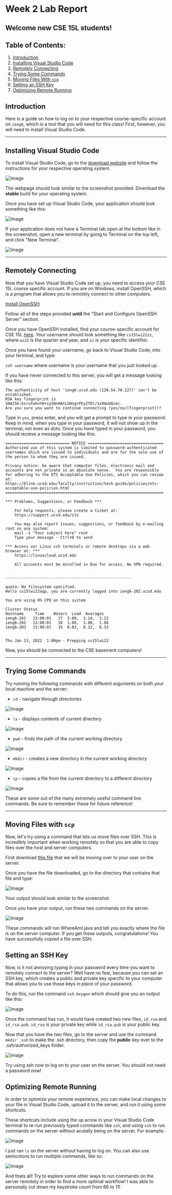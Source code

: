 # Week 2 Lab Report
## Welcome new CSE 15L students!

## Table of Contents:
1. [Introduction](#introduction)
2. [Installing Visual Studio Code](#vscode)
3. [Remotely Connecting](#remote)
4. [Trying Some Commands](#commands)
5. [Moving Files With `scp`](#scp)
6. [Setting an SSH Key](#sshkey)
7. [Optimizing Remote Running](#optimize)

## **Introduction** <a name="introduction"></a>
Here is a guide on how to log on to your respective course-specific account on `ieng6`, which is a tool that you will need for this class! First, however, you will need to install Visual Studio Code.

---
## **Installing Visual Studio Code** <a name="vscode"></a>
To install Visual Studio Code, go to the [download website](https://code.visualstudio.com/) and follow the instructions for your respective operating system.

![Image](screenshots/vscode_download.png)

The webpage should look similar to the screenshot provided. Download the **stable** build for your operating system.

Once you have set up Visual Studio Code, your application should look something like this:

![Image](screenshots/blank_vscode.png)

If your application does not have a Terminal tab open at the bottom like in the screenshot, open a new terminal by going to Terminal on the top left, and click "New Terminal".

![Image](screenshots/terminal.png)

---
## **Remotely Connecting** <a name="remote"></a>
Now that you have Visual Studio Code set up, you need to access your CSE 15L course specific account. If you are on Windows, install OpenSSH, which is a program that allows you to remotely connect to other computers.

[Install OpenSSH](https://docs.microsoft.com/en-us/windows-server/administration/openssh/openssh_install_firstuse)

Follow all of the steps provided **until** the "Start and Configure OpenSSH Server" section.

Once you have OpenSSH installed, find your course-specific account for CSE 15L [here](https://sdacs.ucsd.edu/~icc/index.php). Your username should look something like `cs15lwi22zz`, where `wi22` is the quarter and year, and `zz` is your specific identifier.

Once you have found your username, go back to Visual Studio Code, into your terminal, and type:

`ssh username` where username is your username that you just looked up.

If you have never connected to this server, you will get a message looking like this:

```
The authenticity of host 'ieng6.ucsd.edu (128.54.70.227)' can't be established.
RSA key fingerprint is SHA256:ksruYwhnYH+sySHnHAtLUHngrPEyZTDl/1x99wUQcec.
Are you sure you want to continue connecting (yes/no/[fingerprint])? 
```

Type in `yes`, press enter, and you will get a prompt to type in your password. Keep in mind, when you type in your password, it will not show up in the terminal, not even as dots. Once you have typed in your password, you should recieve a message looking like this:

```
============================ NOTICE =================================
Authorized use of this system is limited to password-authenticated
usernames which are issued to individuals and are for the sole use of
the person to whom they are issued.

Privacy notice: be aware that computer files, electronic mail and
accounts are not private in an absolute sense.  You are responsible
for adhering to the ETS Acceptable Use Policies, which you can review at:
https://blink.ucsd.edu/faculty/instruction/tech-guide/policies/ets-acceptable-use-policies.html
=====================================================================

*** Problems, Suggestions, or Feedback ***

    For help requests, please create a ticket at:
    https://support.ucsd.edu/its

    You may also report issues, suggestions, or feedback by e-mailing root on any system:
    mail -s "Your subject here" root
    Type your message - Ctrl+D to send

*** Access our Linux ssh terminals or remote desktops via a web browser at: ***
    https://linuxcloud.ucsd.edu

    All accounts must be enrolled in Duo for access. No VPN required.


-------------------------------------------------------

quota: No filesystem specified.
Hello cs15lwi22aqp, you are currently logged into ieng6-202.ucsd.edu

You are using 0% CPU on this system

Cluster Status 
Hostname     Time    #Users  Load  Averages  
ieng6-201   13:00:01   17  3.09,  3.14,  3.22
ieng6-202   13:00:01   10  1.08,  1.08,  1.06
ieng6-203   13:00:01   15  0.03,  0.12,  0.33


Thu Jan 13, 2022  1:00pm - Prepping cs15lwi22
```

Now, you should be connected to the CSE basement computers!

---
## **Trying Some Commands** <a name="commands"></a>
Try running the following commands with different arguments on both your local machine and the server:

- `cd` - navigate through directories

![Image](screenshots/cd.png)

- `ls` - displays contents of current directory

![Image](screenshots/ls.png)

- `pwd` - finds the path of the current working directory

![Image](screenshots/pwd.png)

- `mkdir` - creates a new directory in the current working directory

![Image](screenshots/mkdir.png)

- `cp` - copies a file from the current directory to a different directory

![Image](screenshots/cp.png)

These are some out of the many extremely useful command line commands. Be sure to remember these for future reference!

---
## **Moving Files with `scp`** <a name="scp"></a>
Now, let's try using a command that lets us move files over SSH. This is incredibly important when working remotely so that you are able to copy files over the host and server computers.

First download <a href="WhereAmI.java" download>this file</a> that we will be moving over to your user on the server.

Once you have the file downloaded, go to the directory that contains that file and type:

![Image](screenshots/scp.png)

Your output should look similar to the screenshot.

Once you have your output, run these two commands on the server.

![Image](screenshots/javac.png)

These commands will run WhereAmI.java and tell you exactly where the file is on the server computer. If you get these outputs, congratulations! You have successfully copied a file over SSH.

## **Setting an SSH Key** <a name="sshkey"></a>
Now, is it not annoying typing in your password every time you want to remotely connect to the server? Well have no fear, because you can set an SSH key, which creates a public and private key specific to your computer that allows you to use those keys in place of your password.

To do this, run the command `ssh-keygen` which should give you an output like this:

![Image](screenshots/sshkeygen.png.jpg)

Once the command has run, it would have created two new files, `id_rsa` and `id_rsa.pub`. `id_rsa` is your private key while `id_rsa.pub` is your public key.

Now that you have the two files, go to the server and use the command `mkdir .ssh` to make the .ssh directory, then copy the **public** key over to the .ssh/authorized_keys folder.

![Image](screenshots/sshkey.jpg)

Try using ssh now to log on to your user on the server. You should not need a password now!

## **Optimizing Remote Running** <a name="optimize"></a>
In order to optimize your remote experience, you can make local changes to your file in Visual Studio Code, upload it to the server, and run it using some shortcuts.

These shortcuts include using the up arrow in your Visual Studio Code terminal to re-run previously typed commands like `ssh`, and using `ssh` to run commands on the server without acutally being on the server. For example:

![Image](screenshots/sshrun.jpg)

I just ran `ls` on the server without having to log on. You can also use semicolons to run multiple commands, like so:

![Image](screenshots/multiplecommands.jpg)

And thats all! Try to explore some other ways to run commands on the server remotely in order to find a more optimal workflow! I was able to personally cut down my keystroke count from 66 to 11!